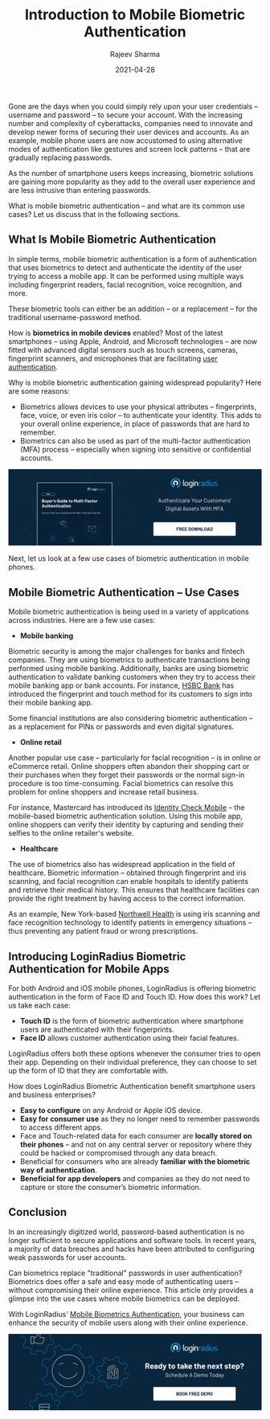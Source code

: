 ﻿---
title: "Introduction to Mobile Biometric Authentication"
date: "2021-04-28"
coverImage: "what-is-mob-biometric-authentication-cover.jpg"
tags: ["biometric authentication","mfa","cx"]
author: "Rajeev Sharma"
description: "In an increasingly digitized world, password-based authentication is no longer sufficient to secure applications and software tools.  Can biometrics replace traditional passwords in user authentication? Biometrics does offer a safe and easy mode of authenticating users – without compromising their online experience."
metatitle: "What is Mobile Biometric Authentication?"
metadescription: " In this blog, we explore authentication techniques on mobile devices using biometric authentication. Learn the common use cases where mobile biometrics are deployed."
---


Gone are the days when you could simply rely upon your user credentials – username and password – to secure your account. With the increasing number and complexity of cyberattacks, companies need to innovate and develop newer forms of securing their user devices and accounts. As an example, mobile phone users are now accustomed to using alternative modes of authentication like gestures and screen lock patterns – that are gradually replacing passwords.

As the number of smartphone users keeps increasing, biometric solutions are gaining more popularity as they add to the overall user experience and are less intrusive than entering passwords.

What is mobile biometric authentication – and what are its common use cases? Let us discuss that in the following sections.


## What Is Mobile Biometric Authentication

In simple terms, mobile biometric authentication is a form of authentication that uses biometrics to detect and authenticate the identity of the user trying to access a mobile app. It can be performed using multiple ways including fingerprint readers, facial recognition, voice recognition, and more.

These biometric tools can either be an addition – or a replacement – for the traditional username-password method. 

How is **biometrics in mobile devices** enabled? Most of the latest smartphones – using Apple, Android, and Microsoft technologies – are now fitted with advanced digital sensors such as touch screens, cameras, fingerprint scanners, and microphones that are facilitating [user authentication](https://www.loginradius.com/authentication/).

Why is mobile biometric authentication gaining widespread popularity? Here are some reasons:



*   Biometrics allows devices to use your physical attributes – fingerprints, face, voice, or even iris color – to authenticate your identity. This adds to your overall online experience, in place of passwords that are hard to remember.
*   Biometrics can also be used as part of the multi-factor authentication (MFA) process – especially when signing into sensitive or confidential accounts.

[![Multi-Factor-Authentication](Multi-Factor-Authentication.png)](https://www.loginradius.com/resource/buyers-guide-to-multi-factor-authentication/)

Next, let us look at a few use cases of biometric authentication in mobile phones.


## Mobile Biometric Authentication – Use Cases

Mobile biometric authentication is being used in a variety of applications across industries. Here are a few use cases:



*   **Mobile banking**

Biometric security is among the major challenges for banks and fintech companies. They are using biometrics to authenticate transactions being performed using mobile banking. Additionally, banks are using biometric authentication to validate banking customers when they try to access their mobile banking app or bank accounts. For instance, [HSBC Bank](https://www.hsbc.co.in/ways-to-bank/mobile-banking/india-app/) has introduced the fingerprint and touch method for its customers to sign into their mobile banking app.

Some financial institutions are also considering biometric authentication – as a replacement for PINs or passwords and even digital signatures.



*   **Online retail**

Another popular use case – particularly for facial recognition – is in online or eCommerce retail. Online shoppers often abandon their shopping cart or their purchases when they forget their passwords or the normal sign-in procedure is too time-consuming. Facial biometrics can resolve this problem for online shoppers and increase retail business.

For instance, Mastercard has introduced its [Identity Check Mobile](https://developer.mastercard.com/product/identity-check-mobile#:~:text=Mastercard%20Identity%20Check%20Mobile%20is,or%20security%20question(s).) – the mobile-based biometric authentication solution. Using this mobile app, online shoppers can verify their identity by capturing and sending their selfies to the online retailer's website.



*   **Healthcare**

The use of biometrics also has widespread application in the field of healthcare. Biometric information – obtained through fingerprint and iris scanning, and facial recognition can enable hospitals to identify patients and retrieve their medical history. This ensures that healthcare facilities can provide the right treatment by having access to the correct information.

As an example, New York-based [Northwell Health](https://healthtechmagazine.net/article/2019/12/biometrics-healthcare-how-it-keeps-patients-and-data-safe-perfcon) is using iris scanning and face recognition technology to identify patients in emergency situations – thus preventing any patient fraud or wrong prescriptions.


## Introducing LoginRadius Biometric Authentication for Mobile Apps

For both Android and iOS mobile phones, LoginRadius is offering biometric authentication in the form of Face ID and Touch ID. How does this work? Let us take each case:



*   **Touch ID** is the form of biometric authentication where smartphone users are authenticated with their fingerprints.
*   **Face ID** allows customer authentication using their facial features.

LoginRadius offers both these options whenever the consumer tries to open their app. Depending on their individual preference, they can choose to set up the form of ID that they are comfortable with. 

How does LoginRadius Biometric Authentication benefit smartphone users and business enterprises?



*   **Easy to configure** on any Android or Apple iOS device.
*   **Easy for consumer use** as they no longer need to remember passwords to access different apps.
*   Face and Touch-related data for each consumer are **locally stored on their phones** – and not on any central server or repository where they could be hacked or compromised through any data breach.
*   Beneficial for consumers who are already **familiar with the biometric way of authentication**.
*   **Beneficial for app developers** and companies as they do not need to capture or store the consumer’s biometric information.


## Conclusion

In an increasingly digitized world, password-based authentication is no longer sufficient to secure applications and software tools. In recent years, a majority of data breaches and hacks have been attributed to configuring weak passwords for user accounts. 

Can biometrics replace "traditional" passwords in user authentication? Biometrics does offer a safe and easy mode of authenticating users – without compromising their online experience. This article only provides a glimpse into the use cases where mobile biometrics can be deployed.

With LoginRadius’ [Mobile Biometrics Authentication](https://www.loginradius.com/resource/mobile-biometric-authentication-datasheet), your business can enhance the security of mobile users along with their online experience. 

[![book-a-demo-loginradius](../../assets/book-a-demo-loginradius.png)](https://www.loginradius.com/book-a-demo/)

